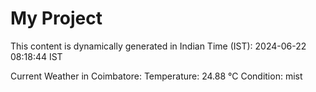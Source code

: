 # My Project

This content is dynamically generated in Indian Time (IST): 2024-06-22 08:18:44 IST


Current Weather in Coimbatore:
Temperature: 24.88 °C
Condition: mist
